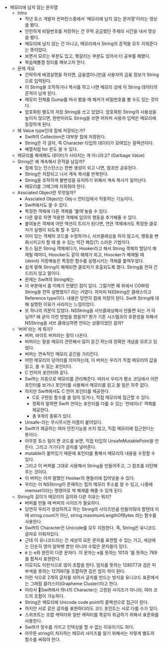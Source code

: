- 메모리에 남지 않는 문자열
    - Intro
        - 작년 토스 개발자 컨퍼런스중에서 '메모리에 남지 않는 문자열'이라는 영상을 봤다.
        - 안전하게 비밀번호를 저장하는 건 무척 궁금했던 주제라 시간을 내서 영상을 봤다.
        - 메모리에 남지 않는 건 아니고, 메모리에서 String의 흔적을 모두 지워준다는 뜻이었다.
        - 보면서 모르는 부분도 있고, 헷갈리는 부분도 있어서 더 공부를 해봤다.
        - 복습해볼겸 정리를 해보고자 한다.
    - 문제 개요
        - 간략하게 배경설명을 하자면, 금융앱이니만큼 사용자의 금융 정보가 String으로 입력된다.
        - 이 String을 조작하거나 복사를 하고 나면 메모리 상에 이 String 데이터의 흔적이 남게 된다.
        - 메모리 전체를 Dump를 떠서 봤을 때 해커가 비밀번호를 볼 수도 있는 것이다.
        - 암호화된 별도의 저장 String을 쓰고 있었다. 암호화된 String의 사용성을 높이지 않으면, 한번이라도 String을 쓰면 어차피 사용자 입력은 메모리에 등장하게 된다.
    - 왜 Value type인데 힙에 저장되는가?
        - Swift의 Collection은 대부분 힙에 저장된다.
        - String은 각 글자, 즉 Character 타입의 데이터가 모여있는 컬렉션이다.
        - 배열처럼 for 문도 쓸 수 있다.
    - 메모리를 해제해도 데이터가 사라지는 게 아니라고? (Garbage Value)
    - String은 왜 계속해서 흔적을 남길까? 
        - 힙에 있는 인스턴스는 한번 생성이 되고 나면, 참조만 공유된다.
        - String은 저장되고 나서 계속 복사를 반복한다.
        - String을 조작하게 불변성을 유지하기 위해서 계속 복사가 일어난다.
        - 메모리를 그때그때 지워줘야 한다. 
    - Assciated Object란 무엇일까?
        - Assciated Object는 Obj-c 런타임에서 작동하는 기능이다.
        - Swift에서도 쓸 수 있다.
        - 특정한 객체에 다른 객체를 '붙여'놓을 수 있다. 
        - 다른 말로 하면 적용한 객체에 임의의 행동을 추가해줄 수 있다.
        - 붙여놓은 객체에 어떤 액션이 트리거 된다면, 연관 객체에서도 특정한 클로저가 실행이 되도록 할 수 있다.
        - 이미 있는 객체의 코드를 수정하거나, 서브클래싱을 하지 않고서, 행동을 변화시키고자 할 때 쓸 수 있는 약간 해킹(?) 스러운 기법이다.
        - 토스 팀은 String 객체에다가, Hooker라고 해서 String 객체의 할당이 해제될 때마다, Hoocker도 같이 해제가 되고, Hoocker가 해제될 때 (deinit) 저장해놓은 특정한 함수를 실행시키는 객체를 붙여두었다.
        - 쉽게 말해 String이 해제되면 클로저가 호출되도록 했다. String을 전혀 건드리지 않고 말이다.
        - 문제는 Swift의 String에는 
        - 이 부분에서 좀 이해가 안됐던 점이 있다. 그럴거면 왜 위에서 COW랑 String을 잔뜩 설명했지? 라는 거였다. 어차피 NSString은 클래스이고 Reference type이다. 내용은 당연히 힙에 저장이 된다. Swift String에 대해 설명한 이유가 사라지는 느낌이었다.
        - 또 하나의 의문이 있었다. NSString을 서브클래싱해서 만들면 되는 거 아닐까? 왜 굳이 이런 방법을 썼을까? 뭔가 기존 시스템과의 호환성을 위해서 NSString을 서브 클래싱하면 안되는 상황이었던 걸까?
    - '버퍼'라는 게 뭐지?
        - 버퍼, 바이트 버퍼라는 말이 나온다.
        - 버퍼라는 말을 메모리 관련해서 많이 듣긴 하는데 정확한 개념을 모르고 있었다.
        - 버퍼는 연속적인 메모리 공간을 가리킨다.
        - 어떤 메모리의 덩어리를 의미하는데, 이 버퍼는 우리가 직접 메모리의 값을 읽고, 쓸 수 있는 포인터다.
        - C 언어의 포인터와 같다.
        - Swift는 자동으로 메모리를 관리해준다. 따라서 우리가 평소 코딩에서 이런 포인터를 보거나 포인터를 사용해서 메모리를 읽고 쓸 일은 자주 없다.
        - 하지만 Swift에서도 C 언어 포인터를 제공한다.
            - C로 구현된 함수를 쓸 일이 있거나, 직접 메모리에 접근할 수 있다.
            - 정확히 말하면 Swift 언어는 포인터를 다룰 수 있는 ‘컨테이너' 객체를 제공한다.
            - 총 9개의 종류가 있다.
        - Unsafe-라는 무시무시한 이름이 붙어있다. 
        - Swift가 제공하는 여러 안전기능을 쓰지 않고, 직접 메모리에 접근한다는 뜻이다.
        - 아무튼 토스 팀이 짠 코드를 보면, 직접 <Int8>타입의 UnsafeMutablePoint을 만든다. 그리고 거기다가 글자를 넣어준다. 
        - mutable이 붙어있기 때문에 포인터를 통해서 메모리의 내용을 수정할 수 있다.
        - 그리고 이 버퍼를 그대로 사용해서 String을 만들어주고, 그 참조를 리턴해주는 것이다.
        - 이 버퍼는 아까 말했던 Hooker의 핸들러에 집어넣을 수 있다.
        - 우리는 이 NSString이 존재하는 힙의 메모리 주소를 알 수 있고, 나중에 memset이라는 명령어로 싹 해재를 해줄 수 있게 된다.
    - String의 길이가 메모리의 길이와 다른 이유는 뭐지?
        - 버퍼를 만들 때 버퍼의 사이즈가 필요하다. 
        - 당연히 우리가 생성하려고 하는 String의 사이즈만큼 만들어줘야 할텐데 이때 string.count가 아닌, string.maximumLengthOfBytes 라는 함수를 사용한다.
        - Swift의 Character은 Unicode를 모두 지원한다. 즉, String은 유니코드 글자로 이뤄져있다.
        - 근데 이 유니코드라는 건 세상의 모든 문자를 표현할 수 있는 거고, 세상에는 단순히 영어 알파벳 뿐만 아니라 수많은 문자들이 있다. 
        - é 는 e와 완전히 다른 문자다. 이 문자는 e를 뜻하는 101과 '를 뜻하는 769를 합쳐서 표현한다.
        - 이모지도 이런식으로 많이 조합을 한다. 엄지를 뜻하는 128077과 검은 피부색을 뜻하는 127997을 조합하면 검은 엄지 척이 된다.
        - 이런 식으로 2개의 글자를 섞어서 글자를 만드는 방식을 유니코드 표준에서는 그래핌 클러스터(Grapheme Cluster)라고 한다.
        - 따라서 Swift에서 하나의 Character는 고정된 사이즈가 아니라, 여러 코드의 조합이 가능하다.
        - String은 메모리에 Unicode code point의 콜렉션으로 접근이 된다.
        - 하지만 서로 같은 글자를 표현하더라도 코드 포인트는 서로 다를 수가 있다.
        - 스위프트는 조합 캐릭터와 일반 캐릭터를 똑같이 취급하기 위해서 표준화를 사용한다.
        - Swift가 정수를 가지고 인덱싱을 할 수 없는 이유이기도 하다.
        - 아무튼 string이 차지하는 메모리 사이즈를 알기 위해서는 저렇게 별도의 함수를 써줘야 한다.